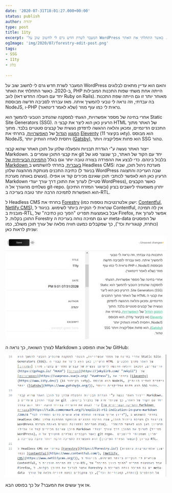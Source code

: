 ```yaml
---
date: '2020-07-31T18:01:27.000+00:00'
status: publish
author: יהודה
type: post
title: 11ty
excerpt: 'המעבר לשרת חדש גרם לי לחשוב שוב על WordPress והאם הוא עדיין מתאים לבלוגים ב-2020. כאשר התחלתי את האתר, PHP הייתה אחת משתי שפות התכנות המובילות לווב (יחד עם העולה החדש דאז Ruby on Rails).'
ogImage: 'img/2020/07/forestry-edit-post.png'
tags:
- SSG
- 11ty
- בלוג

---
```

המעבר לשרת חדש גרם לי לחשוב שוב על WordPress והאם הוא עדיין מתאים לבלוגים ב-2020. כאשר התחלתי את האתר, PHP הייתה אחת משתי שפות התכנות המובילות לווב (יחד עם העולה החדש דאז Ruby on Rails). מאוחר יותר זו גם הייתה שפת התכנות בה עבדתי, וזה נראה לי טבעי להמשיך איתה. מאז עברתי לסביבה חדשה מבוססת NodeJS, ו-PHP נראית לי כמו עוף מוזר (שלא לאמר דינוזאור).

אחרי בחינה של מספר אפשרויות, הגעתי למסקנה שהנתיב הטבעי להמשך הוא Static Site Generators (SSG). הרעיון כאן הוא ליצר את קבצי ה HTML של האתר מתוך התכנים הדינמיים, ומכאן והלאה ההגשה לדפדפן נעשית של קבצים סטטיים בלבד. מתוך [המגוון](https://gohugo.io/ "HUGO") [הגדול](https://jekyllrb.com/ "Jekyll") של [האפשרויות](https://vuepress.vuejs.org/ "VuePress"), בחרתי את [Eleventy](https://www.11ty.dev/) (או בקיצור 11ty). הוא מבוסס NodeJS, ויחסית לאחיו הוותיק יותר ([Gatsby](https://www.gatsbyjs.org/)), הוא פחות אפליקציה ויותר SSG טהור.

ייצור האתר נעשה ע"י הגדרת תבניות והפעלה שלהן על תוכן האתר שהוא קבצי Markdown. את קבצי התוכן שומרים ב git יחד עם הקוד של האתר, כך שנוצר סוג של בלבול בינהם. כדי לבצע את ההפרדה בצורה טובה יותר וגם בגלל [התמיכה הבעייתית של Markdown בעברית](https://talk.commonmark.org/t/explicit-rtl-indication-in-pure-markdown/286/4 "דיון ארוך שבסופו הוחלט שלא עושים כלום ותסדרו לבד"), בחרתי להשתמש ב Headless CMS: מערכת ניהול תוכן, שבה כתיבה התכנים מנותקת מההצגה שלהן (בניגוד ל WordPress שבה העריכה והתצוגה נעשים באותה מערכת). הרעיון כאן הוא לאפשר לכותבי תוכן שאינם מכירים קוד או אפילו Markdown לערוך את התוכן דרך עורך יעודי (סטייל WordPress), כאשר הקבצים נשלחים מהעורך אל ה git-repo. יתרון משמעותי ליושבים בציון (ובשאר המזרח התיכון) הוא האפשרות לתמיכה הרבה יותר טובה בעריכה ב-RTL.

ל Headless CMS בחרתי את [Forestry](https://forestry.io/) (ישנן אלטרנטיבות נוספות כמו: [Contentful](https://www.contentful.com/), [Netlify CMS](https://www.netlifycms.org/)), שנראית לי הנקייה ביותר לשימוש. בניגוד ל Contentful, אין לה תמיכה מובנית ב-RTL, אבל באמצעות תפריט "הפוך כוון כתיבה" של Firefox, אפשר לערוך את התוכן בקלות. ל Forestry יש גם תמיכה נוחה בעריכת ה meta-data של הפוסטים (כותרת, קטגוריות וכד'), כך שמקבלים כמעט חוויה מלאה של עורך תוכן משולב, כמו שניתן לראות כאן:

![](/img/2020/07/forestry-edit-post.png)

לצורך השוואה, כך נראה ה Markdown של אותו הפוסט ב GitHub:

![](/img/2020/07/github-edit-post.png)

אז איך עושים את המעבר? על כך בפוסט הבא.